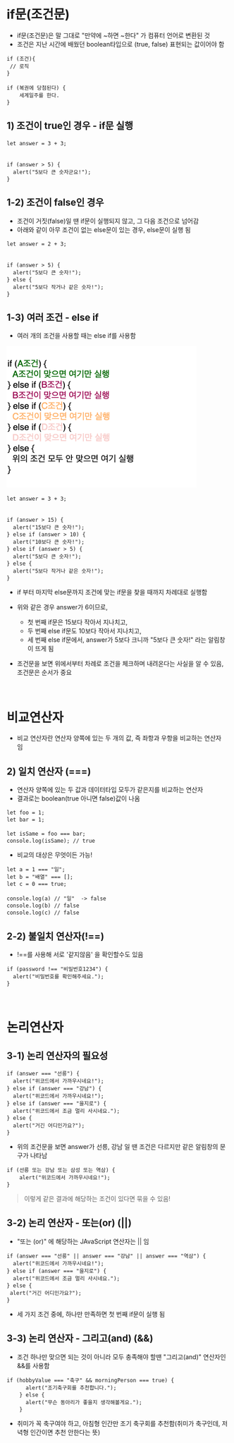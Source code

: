 # if문(조건문)

- if문(조건문)은 말 그대로 "만약에 ~하면 ~한다" 가 컴퓨터 언어로 변환된 것
- 조건은 지난 시간에 배웠던 boolean타입으로 (true, false) 표현되는 값이어야 함

```
if (조건){
 // 로직
}

if (복권에 당첨된다) {
	세계일주를 한다.
}
```

## 1) 조건이 true인 경우 - if문 실행

```
let answer = 3 + 3;


if (answer > 5) {
  alert("5보다 큰 숫자군요!");
}
```

## 1-2) 조건이 false인 경우

- 조건이 거짓(false)일 땐 if문이 실행되지 않고, 그 다음 조건으로 넘어감
- 아래와 같이 아무 조건이 없는 else문이 있는 경우, else문이 실행 됨

```
let answer = 2 + 3;


if (answer > 5) {
  alert("5보다 큰 숫자!");
} else {
  alert("5보다 작거나 같은 숫자!");
}
```

## 1-3) 여러 조건 - else if

- 여러 개의 조건을 사용할 때는 else if를 사용함

![](./img/if_else.png)

```
let answer = 3 + 3;


if (answer > 15) {
  alert("15보다 큰 숫자!");
} else if (answer > 10) {
  alert("10보다 큰 숫자!");
} else if (answer > 5) {
  alert("5보다 큰 숫자!");
} else {
  alert("5보다 작거나 같은 숫자!");
}
```

- if 부터 마지막 else문까지 조건에 맞는 if문을 찾을 때까지 차례대로 실행함
- 위와 같은 경우 answer가 6이므로,

  - 첫 번째 if문은 15보다 작아서 지나치고,
  - 두 번째 else if문도 10보다 작아서 지나치고,
  - 세 번째 else if문에서, answer가 5보다 크니까 "5보다 큰 숫자!" 라는 알림창이 뜨게 됨

- 조건문을 보면 위에서부터 차례로 조건을 체크하며 내려온다는 사실을 알 수 있음, 조건문은 순서가 중요

<br>

# 비교연산자

- 비교 연산자란 연산자 양쪽에 있는 두 개의 값, 즉 좌항과 우항을 비교하는 연산자 임

## 2) 일치 연산자 (===)

- 연산자 양쪽에 있는 두 값과 데이터타입 모두가 같은지를 비교하는 연산자
- 결과로는 boolean(true 아니면 false)값이 나옴

```
let foo = 1;
let bar = 1;

let isSame = foo === bar;
console.log(isSame); // true
```

- 비교의 대상은 무엇이든 가능!

```
let a = 1 === "일";
let b = "배열" === [];
let c = 0 === true;

console.log(a) // "일"  -> false
console.log(b) // false
console.log(c) // false
```

## 2-2) 불일치 연산자(!==)

- !==를 사용해 서로 '같지않음' 을 확인할수도 있음

```
if (password !== "비밀번호1234") {
  alert("비밀번호를 확인해주세요.");
}
```

<br>

# 논리연산자

## 3-1) 논리 연산자의 필요성

```
if (answer === "선릉") {
  alert("위코드에서 가까우시네요!");
} else if (answer === "강남") {
  alert("위코드에서 가까우시네요!");
} else if (answer === "을지로") {
  alert("위코드에서 조금 멀리 사시네요.");
} else {
  alert("거긴 어디인가요?");
}
```

- 위의 조건문을 보면 answer가 선릉, 강남 일 땐 조건은 다르지만 같은 알림창의 문구가 나타남

```
if (선릉 또는 강남 또는 삼성 또는 역삼) {
    alert("위코드에서 가까우시네요!");
}
```

> 이렇게 같은 결과에 해당하는 조건이 있다면 묶을 수 있음!

## 3-2) 논리 연산자 - 또는(or) (||)

- "또는 (or)" 에 해당하는 JAvaScript 연산자는 || 임

```
if (answer === "선릉" || answer === "강남" || answer === "역삼") {
  alert("위코드에서 가까우시네요!");
} else if (answer === "을지로") {
  alert("위코드에서 조금 멀리 사시네요.");
} else {
 alert("거긴 어디인가요?");
}

```

- 세 가지 조건 중에, 하나만 만족하면 첫 번째 if문이 실행 됨

## 3-3) 논리 연산자 - 그리고(and) (&&)

- 조건 하나만 맞으면 되는 것이 아니라 모두 충족해야 할땐 "그리고(and)" 연산자인 &&를 사용함

```
if (hobbyValue === "축구" && morningPerson === true) {
	  alert("조기축구회를 추천합니다.");
	} else {
	  alert("무슨 동아리가 좋을지 생각해볼게요.");
	}
```

- 취미가 꼭 축구여야 하고, 아침형 인간만 조기 축구회를 추천함(취미가 축구인데, 저녁형 인간이면 추천 안한다는 뜻)
